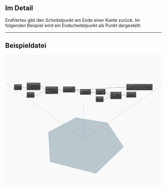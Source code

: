## Im Detail
EndVertex gibt den Scheitelpunkt am Ende einer Kante zurück. Im folgenden Beispiel wird ein Endscheitelpunkt als Punkt dargestellt.
___
## Beispieldatei

![EndVertex](./Autodesk.DesignScript.Geometry.Edge.EndVertex_img.jpg)

